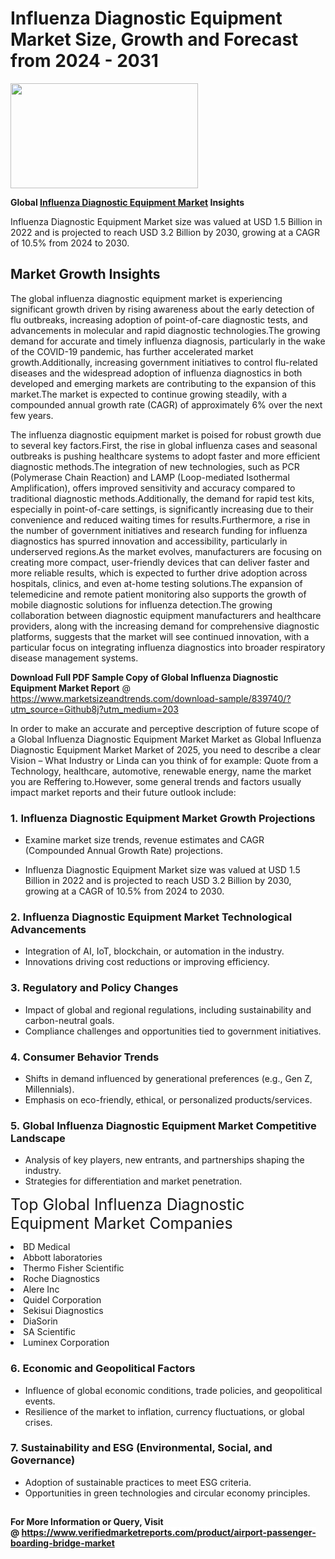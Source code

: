 <H1>Influenza Diagnostic Equipment Market Size, Growth and Forecast from 2024 - 2031</H1><img class="aligncenter size-medium wp-image-584254" src="https://thirdeyenews.in/wp-content/uploads/2024/09/Global-Market-Research-300x168.jpeg" alt="" width="300" height="168" /><p><strong>Global&nbsp;<a href="https://www.marketsizeandtrends.com/download-sample/839740/?utm_source=Github8j?utm_medium=203">Influenza Diagnostic Equipment Market</a> Insights</strong></p><p>Influenza Diagnostic Equipment Market size was valued at USD 1.5 Billion in 2022 and is projected to reach USD 3.2 Billion by 2030, growing at a CAGR of 10.5% from 2024 to 2030.</p><p><h2>Market Growth Insights</h2> <p>The global influenza diagnostic equipment market is experiencing significant growth driven by rising awareness about the early detection of flu outbreaks, increasing adoption of point-of-care diagnostic tests, and advancements in molecular and rapid diagnostic technologies.The growing demand for accurate and timely influenza diagnosis, particularly in the wake of the COVID-19 pandemic, has further accelerated market growth.Additionally, increasing government initiatives to control flu-related diseases and the widespread adoption of influenza diagnostics in both developed and emerging markets are contributing to the expansion of this market.The market is expected to continue growing steadily, with a compounded annual growth rate (CAGR) of approximately 6% over the next few years.</p> <p>The influenza diagnostic equipment market is poised for robust growth due to several key factors.First, the rise in global influenza cases and seasonal outbreaks is pushing healthcare systems to adopt faster and more efficient diagnostic methods.The integration of new technologies, such as PCR (Polymerase Chain Reaction) and LAMP (Loop-mediated Isothermal Amplification), offers improved sensitivity and accuracy compared to traditional diagnostic methods.Additionally, the demand for rapid test kits, especially in point-of-care settings, is significantly increasing due to their convenience and reduced waiting times for results.Furthermore, a rise in the number of government initiatives and research funding for influenza diagnostics has spurred innovation and accessibility, particularly in underserved regions.As the market evolves, manufacturers are focusing on creating more compact, user-friendly devices that can deliver faster and more reliable results, which is expected to further drive adoption across hospitals, clinics, and even at-home testing solutions.The expansion of telemedicine and remote patient monitoring also supports the growth of mobile diagnostic solutions for influenza detection.The growing collaboration between diagnostic equipment manufacturers and healthcare providers, along with the increasing demand for comprehensive diagnostic platforms, suggests that the market will see continued innovation, with a particular focus on integrating influenza diagnostics into broader respiratory disease management systems.</p> <p><span class=""><strong>Download Full PDF Sample Copy of Global Influenza Diagnostic Equipment Market Report</strong> @ <a href="https://www.marketsizeandtrends.com/download-sample/839740/?utm_source=Github8j?utm_medium=203" target="_blank">https://www.marketsizeandtrends.com/download-sample/839740/?utm_source=Github8j?utm_medium=203</a></span></p><p>In order to make an accurate and perceptive description of future scope of a Global&nbsp;Influenza Diagnostic Equipment Market Market as Global&nbsp;Influenza Diagnostic Equipment Market Market of 2025, you need to describe a clear Vision &ndash; What Industry or Linda can you think of for example: Quote from a Technology, healthcare, automotive, renewable energy, name the market you are Reffering to.However, some general trends and factors usually impact market reports and their future outlook include:</p><h3>1.&nbsp;<strong>Influenza Diagnostic Equipment Market Growth Projections</strong></h3><ul><li>Examine market size trends, revenue estimates and CAGR (Compounded Annual Growth Rate) projections.</li><li><p>Influenza Diagnostic Equipment Market size was valued at USD 1.5 Billion in 2022 and is projected to reach USD 3.2 Billion by 2030, growing at a CAGR of 10.5% from 2024 to 2030.</p></li></ul><h3>2.&nbsp;<strong>Influenza Diagnostic Equipment Market Technological Advancements</strong></h3><ul><li>Integration of AI, IoT, blockchain, or automation in the industry.</li><li>Innovations driving cost reductions or improving efficiency.</li></ul><h3>3.&nbsp;<strong>Regulatory and Policy Changes</strong></h3><ul><li>Impact of global and regional regulations, including sustainability and carbon-neutral goals.</li><li>Compliance challenges and opportunities tied to government initiatives.</li></ul><h3>4.&nbsp;<strong>Consumer Behavior Trends</strong></h3><ul><li>Shifts in demand influenced by generational preferences (e.g., Gen Z, Millennials).</li><li>Emphasis on eco-friendly, ethical, or personalized products/services.</li></ul><h3>5.&nbsp;<strong>Global Influenza Diagnostic Equipment Market Competitive Landscape</strong></h3><ul><li>Analysis of key players, new entrants, and partnerships shaping the industry.</li><li>Strategies for differentiation and market penetration.</li></ul><p data-pm-slice="1 1 []"><span style="color: inherit; font-family: inherit; font-size: 25px;">Top Global Influenza Diagnostic Equipment Market Companies</span></p><div class="" data-test-id=""><p><li>BD Medical</li><li> Abbott laboratories</li><li> Thermo Fisher Scientific</li><li> Roche Diagnostics</li><li> Alere Inc</li><li> Quidel Corporation</li><li> Sekisui Diagnostics</li><li> DiaSorin</li><li> SA Scientific</li><li> Luminex Corporation</li></p></div><h3>6.&nbsp;<strong>Economic and Geopolitical Factors</strong></h3><ul><li>Influence of global economic conditions, trade policies, and geopolitical events.</li><li>Resilience of the market to inflation, currency fluctuations, or global crises.</li></ul><h3>7.&nbsp;<strong>Sustainability and ESG (Environmental, Social, and Governance)</strong></h3><ul><li>Adoption of sustainable practices to meet ESG criteria.</li><li>Opportunities in green technologies and circular economy principles.</li></ul><h2><strong style="font-size: 14px;">For More Information or Query, Visit @&nbsp;</strong><a style="background-color: #ffffff; font-size: 14px;" href="https://www.marketsizeandtrends.com/report/influenza-diagnostic-equipment-market/" target="_blank">https://www.verifiedmarketreports.com/product/airport-passenger-boarding-bridge-market</a></h2>